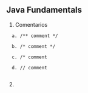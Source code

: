 

## Java Fundamentals

  1. Comentarios
  
  ```
    a. /** comment */
    
    b. /* comment */
    
    c. /* comment
    
    d. // comment
    
  ```
  
  2. 
